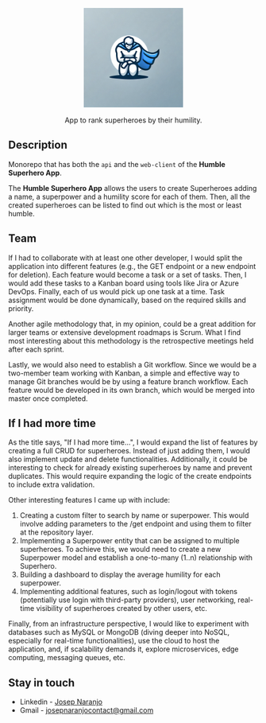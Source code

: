 <p align="center">
  <img src="https://github.com/joseptnl/Humble-Superhero-App/blob/master/humble-superhero.webp" width="200" alt="App logo" />
</p>

  <p align="center">App to rank superheroes by their humility.</p>

## Description

Monorepo that has both the `api` and the `web-client` of the **Humble Superhero App**.

The **Humble Superhero App** allows the users to create Superheroes adding a name, a superpower and a humility score for each of them. Then, all the created superheroes can be listed to find out which is the most or least humble.

## Team

If I had to collaborate with at least one other developer, I would split the application into different features (e.g., the GET endpoint or a new endpoint for deletion). Each feature would become a task or a set of tasks. Then, I would add these tasks to a Kanban board using tools like Jira or Azure DevOps. Finally, each of us would pick up one task at a time. Task assignment would be done dynamically, based on the required skills and priority.

Another agile methodology that, in my opinion, could be a great addition for larger teams or extensive development roadmaps is Scrum. What I find most interesting about this methodology is the retrospective meetings held after each sprint.

Lastly, we would also need to establish a Git workflow. Since we would be a two-member team working with Kanban, a simple and effective way to manage Git branches would be by using a feature branch workflow. Each feature would be developed in its own branch, which would be merged into master once completed.

## If I had more time

As the title says, "If I had more time...", I would expand the list of features by creating a full CRUD for superheroes. Instead of just adding them, I would also implement update and delete functionalities. Additionally, it could be interesting to check for already existing superheroes by name and prevent duplicates. This would require expanding the logic of the create endpoints to include extra validation.

Other interesting features I came up with include:

1. Creating a custom filter to search by name or superpower. This would involve adding parameters to the /get endpoint and using them to filter at the repository layer.
2. Implementing a Superpower entity that can be assigned to multiple superheroes. To achieve this, we would need to create a new Superpower model and establish a one-to-many (1..n) relationship with Superhero.
3. Building a dashboard to display the average humility for each superpower.
4. Implementing additional features, such as login/logout with tokens (potentially use login with third-party providers), user networking, real-time visibility of superheroes created by other users, etc.

Finally, from an infrastructure perspective, I would like to experiment with databases such as MySQL or MongoDB (diving deeper into NoSQL, especially for real-time functionalities), use the cloud to host the application, and, if scalability demands it, explore microservices, edge computing, messaging queues, etc.

## Stay in touch

- Linkedin - [Josep Naranjo](https://www.linkedin.com/in/josep-naranjo/)
- Gmail - josepnaranjocontact@gmail.com
